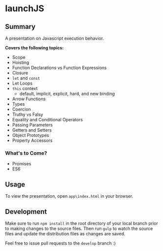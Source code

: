 # launchJS

## Summary
A presentation on Javascript execution behavior.

**Covers the following topics:**
* Scope
* Hoisting
* Function Declarations vs Function Expressions
* Closure
* `let` and `const`
* Let Loops
* `this` context
  * default, implicit, explicit, hard, and new binding
* Arrow Functions
* Types
* Coercion
* Truthy vs Falsy
* Equality and Conditional Operators
* Passing Parameters
* Getters and Setters
* Object Prototypes
* Property Accessors

### What's to Come?
* Promises
* ES6

## Usage
To view the presentation, open `app\index.html` in your browser.

## Development
Make sure to run `npm install` in the root directory of your local branch prior to making changes to the source files.
Then run `gulp` to watch the source files and update the distribution files as changes are saved.

Feel free to issue pull requests to the `develop` branch :)
